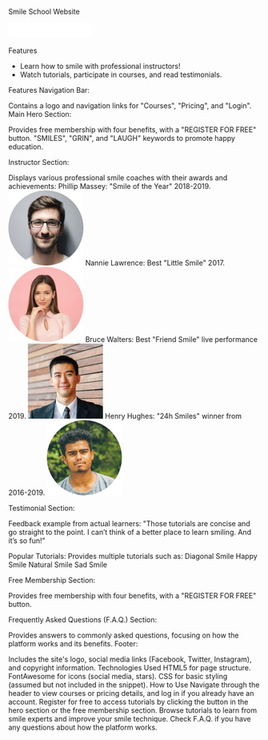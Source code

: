 Smile School Website

![Smile School Logo](./images/logo.png)

Features
- Learn how to smile with professional instructors!
- Watch tutorials, participate in courses, and read testimonials.

Features
Navigation Bar:

Contains a logo and navigation links for "Courses", "Pricing", and "Login".
Main Hero Section:

Provides free membership with four benefits, with a "REGISTER FOR FREE" button.
"SMILES", "GRIN", and "LAUGH" keywords to promote happy education.

Instructor Section:

Displays various professional smile coaches with their awards and achievements:
Phillip Massey: "Smile of the Year" 2018-2019.
![Smile School Logo](./images/1.png)
Nannie Lawrence: Best "Little Smile" 2017.
![Smile School Logo](./images/3.png)
Bruce Walters: Best "Friend Smile" live performance 2019.
![Smile School Logo](./images/2.png)
Henry Hughes: "24h Smiles" winner from 2016-2019.
![Smile School Logo](./images/4.png)

Testimonial Section:

Feedback example from actual learners:
"Those tutorials are concise and go straight to the point. I can’t think of a better place to learn smiling. And it’s so fun!"

Popular Tutorials:
Provides multiple tutorials such as:
Diagonal Smile
Happy Smile
Natural Smile
Sad Smile


Free Membership Section:

Provides free membership with four benefits, with a "REGISTER FOR FREE" button.

Frequently Asked Questions (F.A.Q.) Section:

Provides answers to commonly asked questions, focusing on how the platform works and its benefits.
Footer:

Includes the site's logo, social media links (Facebook, Twitter, Instagram), and copyright information.
Technologies Used
HTML5 for page structure.
FontAwesome for icons (social media, stars).
CSS for basic styling (assumed but not included in the snippet).
How to Use
Navigate through the header to view courses or pricing details, and log in if you already have an account.
Register for free to access tutorials by clicking the button in the hero section or the free membership section.
Browse tutorials to learn from smile experts and improve your smile technique.
Check F.A.Q. if you have any questions about how the platform works.